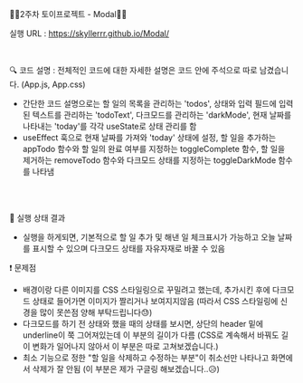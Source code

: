 👨‍💻2주차 토이프로젝트 - Modal👨‍💻

실행 URL : https://skyllerrr.github.io/Modal/

<br>

🔍 코드 설명 : 전체적인 코드에 대한 자세한 설명은 코드 안에 주석으로 따로 남겼습니다. (App.js, App.css)
<br>

* 간단한 코드 설명으로는 할 일의 목록을 관리하는 'todos', 상태와 입력 필드에 입력된 텍스트를 관리하는 'todoText', 다크모드를 관리하는 'darkMode', 현재 날짜를 나타내는 'today'를 각각 useState로 상태 관리를 함 <br>
* useEffect 훅으로 현재 날짜를 가져와 'today' 상태에 설정, 할 일을 추가하는 appTodo 함수와 할 일의 완료 여부를 지정하는 toggleComplete 함수, 할 일을 제거하는 removeTodo 함수와 다크모드 상태를 지정하는 toggleDarkMode 함수를 나타냄

<br>
<br>

📖 실행 상태 결과 
* 실행을 하게되면, 기본적으로 할 일 추가 및 해낸 일 체크표시가 가능하고 오늘 날짜를 표시할 수 있으며 다크모드 상태를 자유자재로 바꿀 수 있음

❗ 문제점
* 배경이랑 다른 이미지를 CSS 스타일링으로 꾸밀려고 했는데, 추가시킨 후에 다크모드 상태로 들어가면 이미지가 짤리거나 보여지지않음 (따라서 CSS 스타일링에 신경을 많이 못쓴점 양해 부탁드립니다😓) <br>
* 다크모드를 하기 전 상태와 했을 때의 상태를 보시면, 상단의 header 밑에 underline이 쭉 그어져있는데 이 부분의 길이가 다름 (CSS로 계속해서 바꿔도 길이 변화가 일어나지 않아서 이 부분은 따로 고쳐보겠습니다.) <br>
* 최소 기능으로 정한 "할 일을 삭제하고 수정하는 부분"이 취소선만 나타나고 화면에서 삭제가 잘 안됨 (이 부분은 제가 구글링 해보겠습니다..😥)


